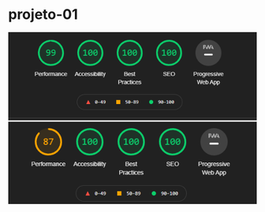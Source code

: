 # projeto-01
![Desempenho-Lighthouse-Desktop](https://github.com/gustavoluchi/projeto-01/blob/main/Lighthouse%202020-12-04%20221425.png)
![Desempenho Lighthouse Mobile](https://github.com/gustavoluchi/projeto-01/blob/main/Lighthouse%20mobile%202020-12-04%20221425.png)
